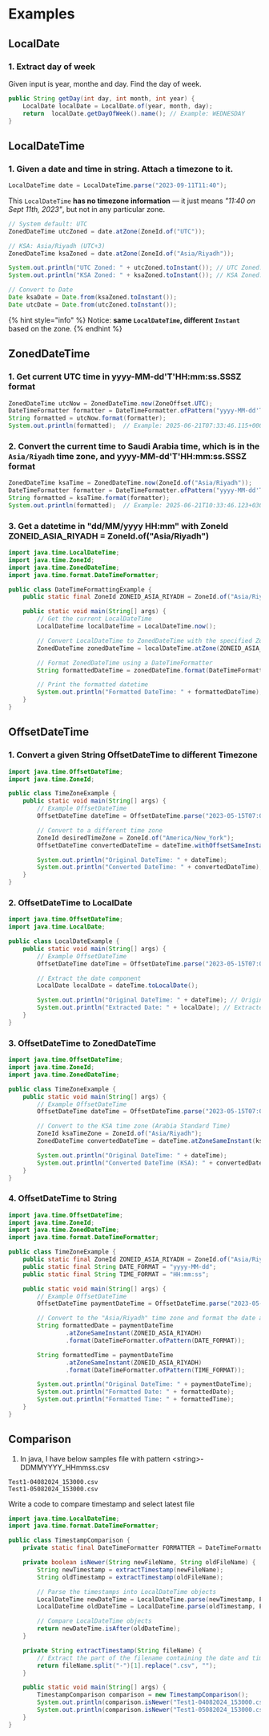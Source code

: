 # Examples

## LocalDate

### 1. Extract day of week

Given input is year, monthe and day. Find the day of week.

```java
public String getDay(int day, int month, int year) {
    LocalDate localDate = LocalDate.of(year, month, day);
    return  localDate.getDayOfWeek().name(); // Example: WEDNESDAY
}
```

## LocalDateTime

### 1. Given a date and time in string. Attach a timezone to it.

```java
LocalDateTime date = LocalDateTime.parse("2023-09-11T11:40");
```

This `LocalDateTime` **has no timezone information** — it just means _"11:40 on Sept 11th, 2023"_, but not in any particular zone.

```java
// System default: UTC
ZonedDateTime utcZoned = date.atZone(ZoneId.of("UTC"));

// KSA: Asia/Riyadh (UTC+3)
ZonedDateTime ksaZoned = date.atZone(ZoneId.of("Asia/Riyadh"));

System.out.println("UTC Zoned: " + utcZoned.toInstant()); // UTC Zoned: 2023-09-11T11:40:00Z
System.out.println("KSA Zoned: " + ksaZoned.toInstant()); // KSA Zoned: 2023-09-11T08:40:00Z

// Convert to Date
Date ksaDate = Date.from(ksaZoned.toInstant());
Date utcDate = Date.from(utcZoned.toInstant());
```

{% hint style="info" %}
Notice: **same `LocalDateTime`, different `Instant`** based on the zone.
{% endhint %}

## ZonedDateTime

### 1. Get current UTC time in yyyy-MM-dd'T'HH:mm:ss.SSSZ format

```java
ZonedDateTime utcNow = ZonedDateTime.now(ZoneOffset.UTC);
DateTimeFormatter formatter = DateTimeFormatter.ofPattern("yyyy-MM-dd'T'HH:mm:ss.SSSZ");
String formatted = utcNow.format(formatter);
System.out.println(formatted);  // Example: 2025-06-21T07:33:46.115+0000
```

### 2. Convert the current time to **Saudi Arabia time**, which is in the `Asia/Riyadh` time zone, and yyyy-MM-dd'T'HH:mm:ss.SSSZ format

```java
ZonedDateTime ksaTime = ZonedDateTime.now(ZoneId.of("Asia/Riyadh"));
DateTimeFormatter formatter = DateTimeFormatter.ofPattern("yyyy-MM-dd'T'HH:mm:ss.SSSZ");
String formatted = ksaTime.format(formatter);
System.out.println(formatted);  // Example: 2025-06-21T10:33:46.123+0300
```

### 3. Get a datetime in "dd/MM/yyyy HH:mm" with ZoneId ZONEID\_ASIA\_RIYADH = ZoneId.of("Asia/Riyadh")

```java
import java.time.LocalDateTime;
import java.time.ZoneId;
import java.time.ZonedDateTime;
import java.time.format.DateTimeFormatter;

public class DateTimeFormattingExample {
    public static final ZoneId ZONEID_ASIA_RIYADH = ZoneId.of("Asia/Riyadh");

    public static void main(String[] args) {
        // Get the current LocalDateTime
        LocalDateTime localDateTime = LocalDateTime.now();

        // Convert LocalDateTime to ZonedDateTime with the specified ZoneId
        ZonedDateTime zonedDateTime = localDateTime.atZone(ZONEID_ASIA_RIYADH);

        // Format ZonedDateTime using a DateTimeFormatter
        String formattedDateTime = zonedDateTime.format(DateTimeFormatter.ofPattern("dd/MM/yyyy HH:mm"));

        // Print the formatted datetime
        System.out.println("Formatted DateTime: " + formattedDateTime);
    }
}
```

## OffsetDateTime

### 1. Convert a given String OffsetDateTime to different Timezone

```java
import java.time.OffsetDateTime;
import java.time.ZoneId;

public class TimeZoneExample {
    public static void main(String[] args) {
        // Example OffsetDateTime
        OffsetDateTime dateTime = OffsetDateTime.parse("2023-05-15T07:08:59.077561Z");

        // Convert to a different time zone
        ZoneId desiredTimeZone = ZoneId.of("America/New_York");
        OffsetDateTime convertedDateTime = dateTime.withOffsetSameInstant(desiredTimeZone.getRules().getOffset(dateTime.toInstant()));

        System.out.println("Original DateTime: " + dateTime);
        System.out.println("Converted DateTime: " + convertedDateTime);
    }
}
```

### 2. OffsetDateTime to LocalDate

```java
import java.time.OffsetDateTime;
import java.time.LocalDate;

public class LocalDateExample {
    public static void main(String[] args) {
        // Example OffsetDateTime
        OffsetDateTime dateTime = OffsetDateTime.parse("2023-05-15T07:08:59.077561Z");

        // Extract the date component
        LocalDate localDate = dateTime.toLocalDate();

        System.out.println("Original DateTime: " + dateTime); // Original DateTime: 2023-05-15T07:08:59.077561Z
        System.out.println("Extracted Date: " + localDate); // Extracted Date: 2023-05-15
    }
}
```

### 3. OffsetDateTime to ZonedDateTime

```java
import java.time.OffsetDateTime;
import java.time.ZoneId;
import java.time.ZonedDateTime;

public class TimeZoneExample {
    public static void main(String[] args) {
        // Example OffsetDateTime
        OffsetDateTime dateTime = OffsetDateTime.parse("2023-05-15T07:08:59.077561Z");

        // Convert to the KSA time zone (Arabia Standard Time)
        ZoneId ksaTimeZone = ZoneId.of("Asia/Riyadh");
        ZonedDateTime convertedDateTime = dateTime.atZoneSameInstant(ksaTimeZone);

        System.out.println("Original DateTime: " + dateTime);
        System.out.println("Converted DateTime (KSA): " + convertedDateTime);
    }
}
```

### 4. OffsetDateTime to String

```java
import java.time.OffsetDateTime;
import java.time.ZoneId;
import java.time.ZonedDateTime;
import java.time.format.DateTimeFormatter;

public class TimeZoneExample {
    public static final ZoneId ZONEID_ASIA_RIYADH = ZoneId.of("Asia/Riyadh");
    public static final String DATE_FORMAT = "yyyy-MM-dd";
    public static final String TIME_FORMAT = "HH:mm:ss";

    public static void main(String[] args) {
        // Example OffsetDateTime
        OffsetDateTime paymentDateTime = OffsetDateTime.parse("2023-05-15T07:08:59.077561Z");

        // Convert to the "Asia/Riyadh" time zone and format the date and time components separately
        String formattedDate = paymentDateTime
                .atZoneSameInstant(ZONEID_ASIA_RIYADH)
                .format(DateTimeFormatter.ofPattern(DATE_FORMAT));

        String formattedTime = paymentDateTime
                .atZoneSameInstant(ZONEID_ASIA_RIYADH)
                .format(DateTimeFormatter.ofPattern(TIME_FORMAT));

        System.out.println("Original DateTime: " + paymentDateTime);
        System.out.println("Formatted Date: " + formattedDate);
        System.out.println("Formatted Time: " + formattedTime);
    }
}
```

## Comparison

1. In java, I have below samples file with pattern \<string>-DDMMYYYY\_HHmmss.csv

```
Test1-04082024_153000.csv
Test1-05082024_153000.csv
```

Write a code to compare timestamp and select latest file

```java
import java.time.LocalDateTime;
import java.time.format.DateTimeFormatter;

public class TimestampComparison {
    private static final DateTimeFormatter FORMATTER = DateTimeFormatter.ofPattern("ddMMyyyy_HHmmss");

    private boolean isNewer(String newFileName, String oldFileName) {
        String newTimestamp = extractTimestamp(newFileName);
        String oldTimestamp = extractTimestamp(oldFileName);

        // Parse the timestamps into LocalDateTime objects
        LocalDateTime newDateTime = LocalDateTime.parse(newTimestamp, FORMATTER);
        LocalDateTime oldDateTime = LocalDateTime.parse(oldTimestamp, FORMATTER);

        // Compare LocalDateTime objects
        return newDateTime.isAfter(oldDateTime);
    }

    private String extractTimestamp(String fileName) {
        // Extract the part of the filename containing the date and time
        return fileName.split("-")[1].replace(".csv", "");
    }

    public static void main(String[] args) {
        TimestampComparison comparison = new TimestampComparison();
        System.out.println(comparison.isNewer("Test1-04082024_153000.csv", "Test1-04082024_163000.csv")); // false
        System.out.println(comparison.isNewer("Test1-05082024_153000.csv", "Test1-04082024_153000.csv")); // true
    }
}
```

